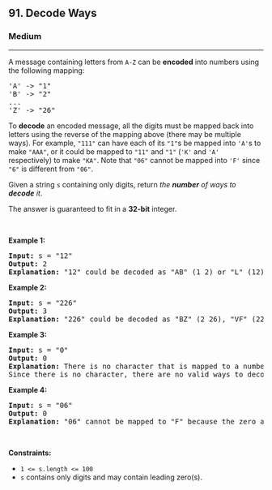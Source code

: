 <h2>91. Decode Ways</h2><h3>Medium</h3><hr><div><p>A message containing letters from <code>A-Z</code> can be <strong>encoded</strong> into numbers using the following mapping:</p>

<pre>'A' -&gt; "1"
'B' -&gt; "2"
...
'Z' -&gt; "26"
</pre>

<p>To <strong>decode</strong> an encoded message, all the digits must be mapped back into letters using the reverse of the mapping above (there may be multiple ways). For example, <code>"111"</code> can have each of its <code>"1"</code>s be mapped into <code>'A'</code>s to make <code>"AAA"</code>, or it could be mapped to <code>"11"</code> and <code>"1"</code> (<code>'K'</code> and <code>'A'</code> respectively) to make <code>"KA"</code>. Note that <code>"06"</code> cannot be mapped into <code>'F'</code> since <code>"6"</code> is different from <code>"06"</code>.</p>

<p>Given a&nbsp;string <code>s</code> containing only digits, return <em>the <strong>number</strong> of ways to <strong>decode</strong> it</em>.</p>

<p>The answer is guaranteed to fit in a <strong>32-bit</strong> integer.</p>

<p>&nbsp;</p>
<p><strong>Example 1:</strong></p>

<pre><strong>Input:</strong> s = "12"
<strong>Output:</strong> 2
<strong>Explanation:</strong> "12" could be decoded as "AB" (1 2) or "L" (12).
</pre>

<p><strong>Example 2:</strong></p>

<pre><strong>Input:</strong> s = "226"
<strong>Output:</strong> 3
<strong>Explanation:</strong> "226" could be decoded as "BZ" (2 26), "VF" (22 6), or "BBF" (2 2 6).
</pre>

<p><strong>Example 3:</strong></p>

<pre><strong>Input:</strong> s = "0"
<strong>Output:</strong> 0
<strong>Explanation:</strong> There is no character that is mapped to a number starting with 0. The only valid mappings with 0 are 'J' -&gt; "10" and 'T' -&gt; "20".
Since there is no character, there are no valid ways to decode this since all digits need to be mapped.
</pre>

<p><strong>Example 4:</strong></p>

<pre><strong>Input:</strong> s = "06"
<strong>Output:</strong> 0
<strong>Explanation:</strong> "06" cannot be mapped to "F" because the zero at the beginning of the string can't make a valid character.&nbsp;
</pre>

<p>&nbsp;</p>
<p><strong>Constraints:</strong></p>

<ul>
	<li><code>1 &lt;= s.length &lt;= 100</code></li>
	<li><code>s</code> contains only digits and may contain leading zero(s).</li>
</ul>
</div>